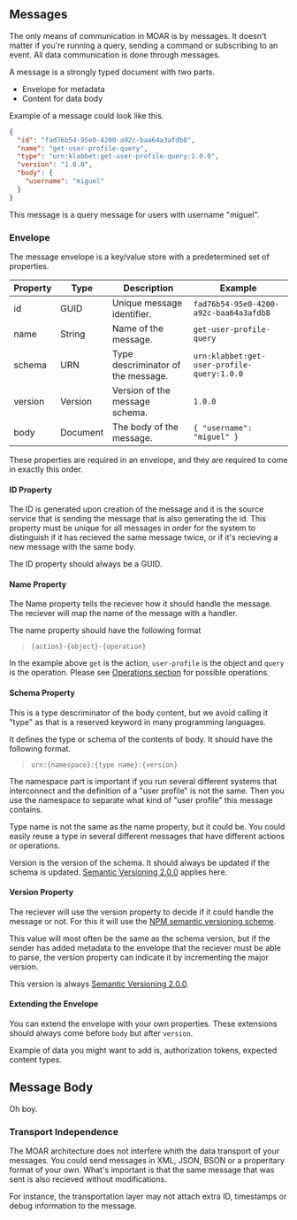 ## Messages

The only means of communication in MOAR is by messages. It doesn't matter if you're running a query, sending a command or subscribing to an event. All data communication is done through messages.

A message is a strongly typed document with two parts.

- Envelope for metadata
- Content for data body

Example of a message could look like this.

```json
{
  "id": "fad76b54-95e0-4200-a92c-baa64a3afdb8",
  "name": "get-user-profile-query",
  "type": "urn:klabbet:get-user-profile-query:1.0.0",
  "version": "1.0.0",
  "body": {
    "username": "miguel"
  }
}
```

This message is a query message for users with username "miguel".

### Envelope

The message envelope is a key/value store with a predetermined set of properties.

| Property | Type     | Description                        | Example                                    |
| -------- | -------- | ---------------------------------- | ------------------------------------------ |
| id       | GUID     | Unique message identifier.         | `fad76b54-95e0-4200-a92c-baa64a3afdb8`     |
| name     | String   | Name of the message.               | `get-user-profile-query`                   |
| schema   | URN      | Type descriminator of the message. | `urn:klabbet:get-user-profile-query:1.0.0` |
| version  | Version  | Version of the message schema.     | `1.0.0`                                    |
| body     | Document | The body of the message.           | `{ "username": "miguel" }`                 |

These properties are required in an envelope, and they are required to come in exactly this order.

#### ID Property

The ID is generated upon creation of the message and it is the source service that is sending the message that is also generating the id. This property must be unique for all messages in order for the system to distinguish if it has recieved the same message twice, or if it's recieving a new message with the same body.

The ID property should always be a GUID.

#### Name Property

The Name property tells the reciever how it should handle the message. The reciever will map the name of the message with a handler.

The name property should have the following format

> `{action}-{object}-{operation}`

In the example above `get` is the action, `user-profile` is the object and `query` is the operation. Please see [Operations section](300_operations.html) for possible operations.

#### Schema Property

This is a type descriminator of the body content, but we avoid calling it "type" as that is a reserved keyword in many programming languages.

It defines the type or schema of the contents of body. It should have the following format.

> `urn:{namespace}:{type name}:{version}`

The namespace part is important if you run several different systems that interconnect and the definition of a "user profile" is not the same. Then you use the namespace to separate what kind of "user profile" this message contains.

Type name is not the same as the name property, but it could be. You could easily reuse a type in several different messages that have different actions or operations.

Version is the version of the schema. It should always be updated if the schema is updated. [Semantic Versioning 2.0.0](https://semver.org/spec/v2.0.0.html) applies here.

#### Version Property

The reciever will use the version property to decide if it could handle the message or not. For this it will use the [NPM semantic versioning scheme](https://docs.npmjs.com/about-semantic-versioning).

This value will most often be the same as the schema version, but if the sender has added metadata to the envelope that the reciever must be able to parse, the version property can indicate it by incrementing the major version.

This version is always [Semantic Versioning 2.0.0](https://semver.org/spec/v2.0.0.html).

#### Extending the Envelope

You can extend the envelope with your own properties. These extensions should always come before `body` but after `version`.

Example of data you might want to add is, authorization tokens, expected content types.

## Message Body

Oh boy.

### Transport Independence

The MOAR architecture does not interfere whith the data transport of your messages. You could send messages in XML, JSON, BSON or a properitary format of your own. What's important is that the same message that was sent is also recieved without modifications.

For instance, the transportation layer may not attach extra ID, timestamps or debug information to the message.
